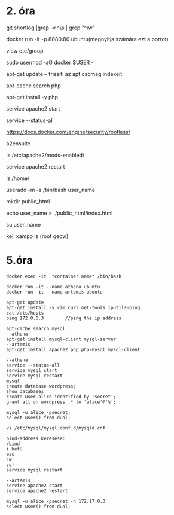# 2. óra

git shortlog |grep -v ^\s | grep "^\w"

docker run -it -p 8080:80 ubuntu(megnyitja számára ezt a portot)

view etc/group

sudo usermod -aG docker $USER - 

apt-get update – frissíti az apt csomag indexeit

apt-cache search php

apt-get install -y php

service apache2 start

service --status-all

https://docs.docker.com/engine/security/rootless/

a2ensuite 

ls /etc/apache2/mods-enabled/

service apache2 restart

ls /home/

useradd -m -s /bin/bash user_name

mkdir public_html

echo user_name > ./public_html/index.html

su user_name

kell xampp is (root gecvi)

# 5.óra
`docker exec -it  *container name* /bin/bash`

```console
docker run -it --name athena ubuntu
docker run -it --name artemis ubuntu

apt-get update
apt-get install -y vim curl net-tools iputils-ping
cat /etc/hosts
ping 172.0.0.3        //ping the ip address

apt-cache search mysql
--athena
apt-get install mysql-client mysql-server
--artemis
apt-get install apache2 php php-mysql mysql-client

--athena
service --status-all
service mysql start
service mysql restart
mysql
create database wordpress;
show databases
create user alice identified by 'secret';
grant all on wordpress .* to 'alice'@'%';

mysql -u alice -psecret;
select user() from dual;

vi /etc/mysql/mysql.conf.d/mysqld.cnf

bind-address keresése:
/bind 
i betű
esc
:w
:q!
service mysql restart

--artemis
service apache2 start
service apache2 restart

mysql -u alice -psecret -h 172.17.0.3
select user() from dual;

```
